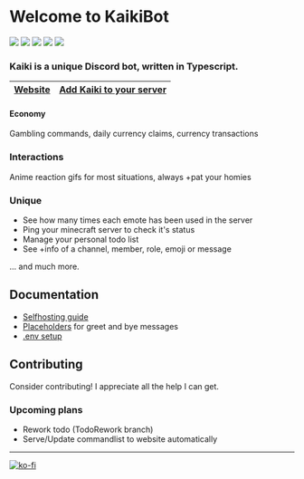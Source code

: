 # Welcome to KaikiBot

[![](https://tokei.rs/b1/github/cataclym/KaikiBot?category=code&style=for-the-badge&color=ea580c)](https://github.com/cataclym/KaikiBot)
[![](https://tokei.rs/b1/github/cataclym/KaikiBot?category=files&style=for-the-badge&color=ea580c)](https://github.com/cataclym/KaikiBot)
[![](https://tokei.rs/b1/github/cataclym/KaikiBot?showLanguage=true&languageRank=1&label=Most%20Used%20Language&style=for-the-badge&color=3178c6)](https://github.com/XAMPPRocky/tokei)
[![](https://tokei.rs/b1/github/cataclym/KaikiBot?showLanguage=true&languageRank=2&label=2nd%20Most%20Used%20Language&style=for-the-badge&color=ea580c)](https://github.com/XAMPPRocky/tokei)
[![](https://tokei.rs/b1/github/cataclym/KaikiBot?showLanguage=true&languageRank=3&label=3rd%20Most%20Used%20Language&style=for-the-badge&color=ea580c)](https://github.com/XAMPPRocky/tokei)

### Kaiki is a unique Discord bot, written in Typescript.

| [Website](https://kaikibot.xyz) | [Add Kaiki to your server](https://discord.com/oauth2/authorize?client_id=714695773534814238&scope=bot) |
|:--------------------------------|:-------------------------------------------------------------------------------------------------------:|

#### Economy
Gambling commands, daily currency claims, currency transactions

### Interactions
Anime reaction gifs for most situations, always +pat your homies

### Unique

-   See how many times each emote has been used in the server
-   Ping your minecraft server to check it's status
-   Manage your personal todo list
-   See +info of a channel, member, role, emoji or message

... and much more.

## Documentation

-   [Selfhosting guide](docs/GUIDE.md)
-   [Placeholders](docs/PLACEHOLDERS.md) for greet and bye messages
-   [.env setup](docs/ENV.md)

## Contributing

Consider contributing! I appreciate all the help I can get.

### Upcoming plans
* Rework todo (TodoRework branch)
* Serve/Update commandlist to website automatically

---

[![ko-fi](https://ko-fi.com/img/githubbutton_sm.svg)](https://ko-fi.com/C0C3IJV8A)
